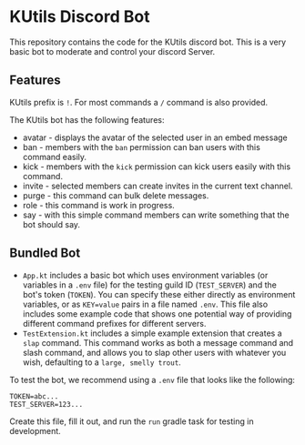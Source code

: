 # KUtils Discord Bot

This repository contains the code for the KUtils discord bot. This is a very basic bot to moderate and control
your discord Server.

## Features
KUtils prefix is `!`. For most commands a `/` command is also provided.

The KUtils bot has the following features:
* avatar - displays the avatar of the selected user in an embed message
* ban - members with the `ban` permission can ban users with this command easily.
* kick - members with the `kick` permission can kick users easily with this command.
* invite - selected members can create invites in the current text channel.
* purge - this command can bulk delete messages.
* role - this command is work in progress.
* say - with this simple command members can write something that the bot should say.
## Bundled Bot

* `App.kt` includes a basic bot which uses environment variables (or variables in a `.env` file) for the testing guild
  ID (`TEST_SERVER`) and the bot's token (`TOKEN`). You can specify these either directly as environment variables, or
  as `KEY=value` pairs in a file named `.env`. This file also includes some example code that shows one potential way 
  of providing different command prefixes for different servers.
* `TestExtension.kt` includes a simple example extension that creates a `slap` command. This command works as both a
  message command and slash command, and allows you to slap other users with whatever you wish, defaulting to a
  `large, smelly trout`.

To test the bot, we recommend using a `.env` file that looks like the following:

```dotenv
TOKEN=abc...
TEST_SERVER=123...
```

Create this file, fill it out, and run the `run` gradle task for testing in development.
